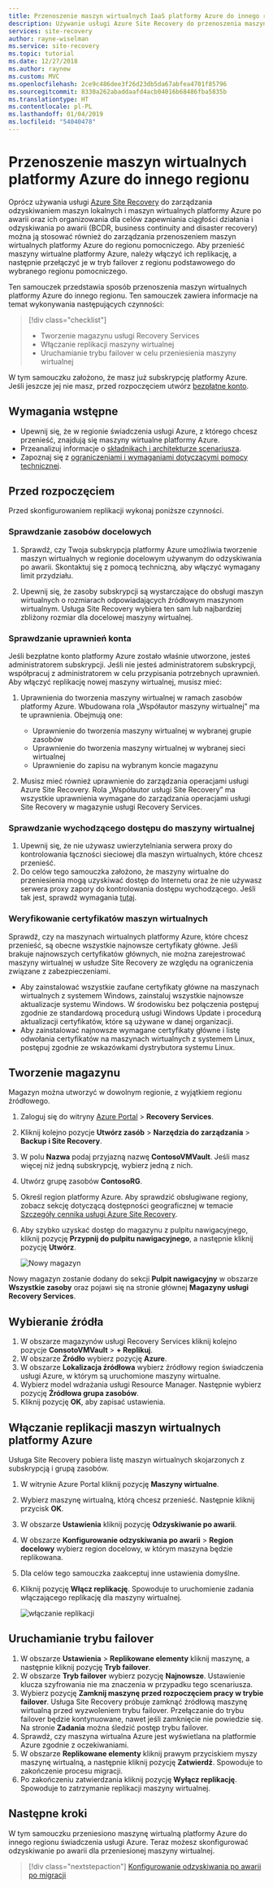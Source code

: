 ```yaml
---
title: Przenoszenie maszyn wirtualnych IaaS platformy Azure do innego regionu świadczenia usługi Azure przy użyciu usługi Azure Site Recovery | Microsoft Docs
description: Używanie usługi Azure Site Recovery do przenoszenia maszyn wirtualnych IaaS platformy Azure z jednego regionu świadczenia usługi Azure do innego.
services: site-recovery
author: rayne-wiselman
ms.service: site-recovery
ms.topic: tutorial
ms.date: 12/27/2018
ms.author: raynew
ms.custom: MVC
ms.openlocfilehash: 2ce9c486dee3f26d23db5da67abfea4701f85796
ms.sourcegitcommit: 8330a262abaddaafd4acb04016b68486fba5835b
ms.translationtype: HT
ms.contentlocale: pl-PL
ms.lasthandoff: 01/04/2019
ms.locfileid: "54040478"
---
```

# <a name="move-azure-vms-to-another-region"></a>Przenoszenie maszyn wirtualnych platformy Azure do innego regionu

Oprócz używania usługi [Azure Site Recovery](site-recovery-overview.md) do zarządzania odzyskiwaniem maszyn lokalnych i maszyn wirtualnych platformy Azure po awarii oraz ich organizowania dla celów zapewniania ciągłości działania i odzyskiwania po awarii (BCDR, business continuity and disaster recovery) można ją stosować również do zarządzania przenoszeniem maszyn wirtualnych platformy Azure do regionu pomocniczego. Aby przenieść maszyny wirtualne platformy Azure, należy włączyć ich replikację, a następnie przełączyć je w tryb failover z regionu podstawowego do wybranego regionu pomocniczego.

Ten samouczek przedstawia sposób przenoszenia maszyn wirtualnych platformy Azure do innego regionu. Ten samouczek zawiera informacje na temat wykonywania następujących czynności:

> [!div class="checklist"]
> * Tworzenie magazynu usługi Recovery Services
> * Włączanie replikacji maszyny wirtualnej
> * Uruchamianie trybu failover w celu przeniesienia maszyny wirtualnej

W tym samouczku założono, że masz już subskrypcję platformy Azure. Jeśli jeszcze jej nie masz, przed rozpoczęciem utwórz [bezpłatne konto](https://azure.microsoft.com/pricing/free-trial/).





## <a name="prerequisites"></a>Wymagania wstępne

- Upewnij się, że w regionie świadczenia usługi Azure, z którego chcesz przenieść, znajdują się maszyny wirtualne platformy Azure.
- Przeanalizuj informacje o [składnikach i architekturze scenariusza](azure-to-azure-architecture.md).
- Zapoznaj się z [ograniczeniami i wymaganiami dotyczącymi pomocy technicznej](azure-to-azure-support-matrix.md).



## <a name="before-you-start"></a>Przed rozpoczęciem

Przed skonfigurowaniem replikacji wykonaj poniższe czynności.


### <a name="verify-target-resources"></a>Sprawdzanie zasobów docelowych

1. Sprawdź, czy Twoja subskrypcja platformy Azure umożliwia tworzenie maszyn wirtualnych w regionie docelowym używanym do odzyskiwania po awarii. Skontaktuj się z pomocą techniczną, aby włączyć wymagany limit przydziału.

2. Upewnij się, że zasoby subskrypcji są wystarczające do obsługi maszyn wirtualnych o rozmiarach odpowiadających źródłowym maszynom wirtualnym. Usługa Site Recovery wybiera ten sam lub najbardziej zbliżony rozmiar dla docelowej maszyny wirtualnej.


### <a name="verify-account-permissions"></a>Sprawdzanie uprawnień konta

Jeśli bezpłatne konto platformy Azure zostało właśnie utworzone, jesteś administratorem subskrypcji. Jeśli nie jesteś administratorem subskrypcji, współpracuj z administratorem w celu przypisania potrzebnych uprawnień. Aby włączyć replikację nowej maszyny wirtualnej, musisz mieć:

1. Uprawnienia do tworzenia maszyny wirtualnej w ramach zasobów platformy Azure. Wbudowana rola „Współautor maszyny wirtualnej” ma te uprawnienia. Obejmują one:
    - Uprawnienie do tworzenia maszyny wirtualnej w wybranej grupie zasobów
    - Uprawnienie do tworzenia maszyny wirtualnej w wybranej sieci wirtualnej
    - Uprawnienie do zapisu na wybranym koncie magazynu

2. Musisz mieć również uprawnienie do zarządzania operacjami usługi Azure Site Recovery. Rola „Współautor usługi Site Recovery” ma wszystkie uprawnienia wymagane do zarządzania operacjami usługi Site Recovery w magazynie usługi Recovery Services.


### <a name="verify-vm-outbound-access"></a>Sprawdzanie wychodzącego dostępu do maszyny wirtualnej

1. Upewnij się, że nie używasz uwierzytelniania serwera proxy do kontrolowania łączności sieciowej dla maszyn wirtualnych, które chcesz przenieść. 
2. Do celów tego samouczka założono, że maszyny wirtualne do przeniesienia mogą uzyskiwać dostęp do Internetu oraz że nie używasz serwera proxy zapory do kontrolowania dostępu wychodzącego. Jeśli tak jest, sprawdź wymagania [tutaj](azure-to-azure-tutorial-enable-replication.md#configure-outbound-network-connectivity).

### <a name="verify-vm-certificates"></a>Weryfikowanie certyfikatów maszyn wirtualnych

Sprawdź, czy na maszynach wirtualnych platformy Azure, które chcesz przenieść, są obecne wszystkie najnowsze certyfikaty główne. Jeśli brakuje najnowszych certyfikatów głównych, nie można zarejestrować maszyny wirtualnej w usłudze Site Recovery ze względu na ograniczenia związane z zabezpieczeniami.

- Aby zainstalować wszystkie zaufane certyfikaty główne na maszynach wirtualnych z systemem Windows, zainstaluj wszystkie najnowsze aktualizacje systemu Windows. W środowisku bez połączenia postępuj zgodnie ze standardową procedurą usługi Windows Update i procedurą aktualizacji certyfikatów, które są używane w danej organizacji.
- Aby zainstalować najnowsze wymagane certyfikaty główne i listę odwołania certyfikatów na maszynach wirtualnych z systemem Linux, postępuj zgodnie ze wskazówkami dystrybutora systemu Linux.



## <a name="create-a-vault"></a>Tworzenie magazynu

Magazyn można utworzyć w dowolnym regionie, z wyjątkiem regionu źródłowego.

1. Zaloguj się do witryny [Azure Portal](https://portal.azure.com) > **Recovery Services**.
2. Kliknij kolejno pozycje **Utwórz zasób** > **Narzędzia do zarządzania** > **Backup i Site Recovery**.
3. W polu **Nazwa** podaj przyjazną nazwę **ContosoVMVault**. Jeśli masz więcej niż jedną subskrypcję, wybierz jedną z nich.
4. Utwórz grupę zasobów **ContosoRG**.
5. Określ region platformy Azure. Aby sprawdzić obsługiwane regiony, zobacz sekcję dotyczącą dostępności geograficznej w temacie [Szczegóły cennika usługi Azure Site Recovery](https://azure.microsoft.com/pricing/details/site-recovery/).
6. Aby szybko uzyskać dostęp do magazynu z pulpitu nawigacyjnego, kliknij pozycję **Przypnij do pulpitu nawigacyjnego**, a następnie kliknij pozycję **Utwórz**.

   ![Nowy magazyn](./media/tutorial-migrate-azure-to-azure/azure-to-azure-vault.png)

Nowy magazyn zostanie dodany do sekcji **Pulpit nawigacyjny** w obszarze **Wszystkie zasoby** oraz pojawi się na stronie głównej **Magazyny usługi Recovery Services**.






## <a name="select-the-source"></a>Wybieranie źródła

1. W obszarze magazynów usługi Recovery Services kliknij kolejno pozycje **ConsotoVMVault** > **+ Replikuj**.
2. W obszarze **Źródło** wybierz pozycję **Azure**.
3. W obszarze **Lokalizacja źródłowa** wybierz źródłowy region świadczenia usługi Azure, w którym są uruchomione maszyny wirtualne.
4. Wybierz model wdrażania usługi Resource Manager. Następnie wybierz pozycję **Źródłowa grupa zasobów**.
5. Kliknij pozycję **OK**, aby zapisać ustawienia.


## <a name="enable-replication-for-azure-vms"></a>Włączanie replikacji maszyn wirtualnych platformy Azure

Usługa Site Recovery pobiera listę maszyn wirtualnych skojarzonych z subskrypcją i grupą zasobów.


1. W witrynie Azure Portal kliknij pozycję **Maszyny wirtualne**.
2. Wybierz maszynę wirtualną, którą chcesz przenieść. Następnie kliknij przycisk **OK**.
3. W obszarze **Ustawienia** kliknij pozycję **Odzyskiwanie po awarii**.
4. W obszarze **Konfigurowanie odzyskiwania po awarii** > **Region docelowy** wybierz region docelowy, w którym maszyna będzie replikowana.
5. Dla celów tego samouczka zaakceptuj inne ustawienia domyślne.
6. Kliknij pozycję **Włącz replikację**. Spowoduje to uruchomienie zadania włączającego replikację dla maszyny wirtualnej.

    ![włączanie replikacji](media/tutorial-migrate-azure-to-azure/settings.png)

 

## <a name="run-a-failover"></a>Uruchamianie trybu failover

1. W obszarze **Ustawienia** > **Replikowane elementy** kliknij maszynę, a następnie kliknij pozycję **Tryb failover**.
2. W obszarze **Tryb failover** wybierz pozycję **Najnowsze**. Ustawienie klucza szyfrowania nie ma znaczenia w przypadku tego scenariusza.
3. Wybierz pozycję **Zamknij maszynę przed rozpoczęciem pracy w trybie failover**. Usługa Site Recovery próbuje zamknąć źródłową maszynę wirtualną przed wyzwoleniem trybu failover. Przełączanie do trybu failover będzie kontynuowane, nawet jeśli zamknięcie nie powiedzie się. Na stronie **Zadania** można śledzić postęp trybu failover.
4. Sprawdź, czy maszyna wirtualna Azure jest wyświetlana na platformie Azure zgodnie z oczekiwaniami.
5. W obszarze **Replikowane elementy** kliknij prawym przyciskiem myszy maszynę wirtualną, a następnie kliknij pozycję **Zatwierdź**. Spowoduje to zakończenie procesu migracji.
6. Po zakończeniu zatwierdzania kliknij pozycję **Wyłącz replikację**.  Spowoduje to zatrzymanie replikacji maszyny wirtualnej.



## <a name="next-steps"></a>Następne kroki

W tym samouczku przeniesiono maszynę wirtualną platformy Azure do innego regionu świadczenia usługi Azure. Teraz możesz skonfigurować odzyskiwanie po awarii dla przeniesionej maszyny wirtualnej.

> [!div class="nextstepaction"]
> [Konfigurowanie odzyskiwania po awarii po migracji](azure-to-azure-quickstart.md)

